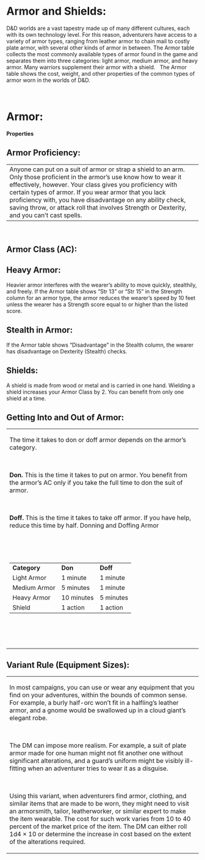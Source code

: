 # **Armor and Shields:**

D&D worlds are a vast tapestry made up of many different cultures, each with its own technology level. For this reason, adventurers have access to a variety of armor types, ranging from leather armor to chain mail to costly plate armor, with several other kinds of armor in between. The Armor table collects the most commonly available types of armor found in the game and separates them into three categories: light armor, medium armor, and heavy armor. Many warriors supplement their armor with a shield.
 
The Armor table shows the cost, weight, and other properties of the common types of armor worn in the worlds of D&D.

 

# **Armor:**

**Properties** 

## **Armor Proficiency:**

|                                                                                                                                                                                                                                                                                                                                                                                                            |
|------------------------------------------------------------------------------------------------------------------------------------------------------------------------------------------------------------------------------------------------------------------------------------------------------------------------------------------------------------------------------------------------------------|
| Anyone can put on a suit of armor or strap a shield to an arm. Only those proficient in the armor’s use know how to wear it effectively, however. Your class gives you proficiency with certain types of armor. If you wear armor that you lack proficiency with, you have disadvantage on any ability check, saving throw, or attack roll that involves Strength or Dexterity, and you can’t cast spells. |

 

## **Armor Class (AC):**
## **Heavy Armor:**
Heavier armor interferes with the wearer’s ability to move quickly, stealthily, and freely. If the Armor table shows “Str 13” or “Str 15” in the Strength column for an armor type, the armor reduces the wearer’s speed by 10 feet unless the wearer has a Strength score equal to or higher than the listed score.  

## **Stealth in Armor:**
If the Armor table shows “Disadvantage” in the Stealth column, the wearer has disadvantage on Dexterity (Stealth) checks.

## **Shields:**
A shield is made from wood or metal and is carried in one hand. Wielding a shield increases your Armor Class by 2. You can benefit from only one shield at a time. 

## **Getting Into and Out of Armor:**

<table><tbody><tr class="odd"><td><p>The time it takes to don or doff armor depends on the armor’s category.</p><p> </p><p><strong>Don.</strong> This is the time it takes to put on armor. You benefit from the armor’s AC only if you take the full time to don the suit of armor.</p><p> </p><p><strong>Doff.</strong> This is the time it takes to take off armor. If you have help, reduce this time by half. Donning and Doffing Armor</p><p> </p><p> </p><table><tbody><tr class="odd"><td><strong>Category</strong></td><td><strong>Don</strong></td><td><strong>Doff</strong></td></tr><tr class="even"><td>Light Armor</td><td>1 minute</td><td>1 minute</td></tr><tr class="odd"><td>Medium Armor</td><td>5 minutes</td><td>1 minute</td></tr><tr class="even"><td>Heavy Armor</td><td>10 minutes</td><td>5 minutes</td></tr><tr class="odd"><td>Shield</td><td>1 action</td><td>1 action</td></tr></tbody></table><p> </p><p> </p></td></tr></tbody></table>

## **Variant Rule (Equipment Sizes):**

<table><tbody><tr class="odd"><td><p>In most campaigns, you can use or wear any equipment that you find on your adventures, within the bounds of common sense. For example, a burly half-orc won’t fit in a halfling’s leather armor, and a gnome would be swallowed up in a cloud giant’s elegant robe.</p><p> </p><p>The DM can impose more realism. For example, a suit of plate armor made for one human might not fit another one without significant alterations, and a guard’s uniform might be visibly ill-fitting when an adventurer tries to wear it as a disguise.</p><p> </p><p>Using this variant, when adventurers find armor, clothing, and similar items that are made to be worn, they might need to visit an armorsmith, tailor, leatherworker, or similar expert to make the item wearable. The cost for such work varies from 10 to 40 percent of the market price of the item. The DM can either roll 1d4 × 10 or determine the increase in cost based on the extent of the alterations required.</p></td></tr></tbody></table>